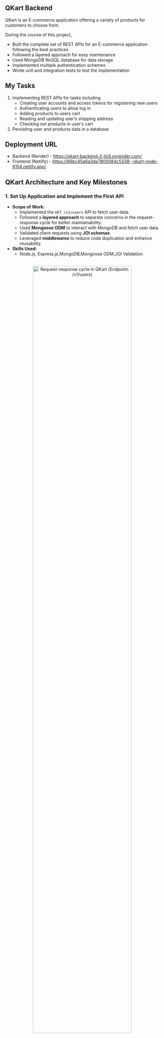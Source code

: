 ## QKart Backend

QKart is an E-commerce application offering a variety of products for customers to choose from.

During the course of this project,

- Built the complete set of REST APIs for an E-commerce application following the best practices
- Followed a layered approach for easy maintenance
- Used MongoDB NoSQL database for data storage
- Implemented multiple authentication schemes
- Wrote unit and integration tests to test the implementation

## My Tasks

1. Implementing REST APIs for tasks including
   - Creating user accounts and access tokens for registering new users
   - Authenticating users to allow log in
   - Adding products to users cart
   - Reading and updating user’s shipping address
   - Checking out products in user’s cart
2. Persisting user and products data in a database

## Deployment URL

- Backend (Render) - https://qkart-backend-2-jlz8.onrender.com/
- Frontend (Netlify) - https://66bc45a6a3de7800084c5338--qkart-node-6154.netlify.app/

## QKart Architecture and Key Milestones

### 1. **Set Up Application and Implement the First API**

- **Scope of Work:**
  - Implemented the `GET /v1/users` API to fetch user data.
  - Followed a **layered approach** to separate concerns in the request-response cycle for better maintainability.
  - Used **Mongoose ODM** to interact with MongoDB and fetch user data.
  - Validated client requests using **JOI schemas**.
  - Leveraged **middlewares** to reduce code duplication and enhance reusability.
- **Skills Used:**
  - Node.js, Express.js,MongoDB,Mongoose ODM,JOI Validation

<br>
<div align="center">
<img src="https://directus.crio.do/assets/995c6746-976b-4dbf-a3db-e7de6af3162d?" width="80%" alt="Request-response cycle in QKart (Endpoint: /v1/users)" align="centre">
<p>Request-response cycle in QKart (Endpoint: /v1/users)</p>
</div>

### 2. **Secure API Endpoints and Implement Register/Login APIs**

- **Scope of Work:**
  - Implemented logic to generate short-lived **JWT tokens** for session management.
  - Secured the `GET /v1/users` endpoint using **token authentication** with **Passport.js**.
  - Created POST APIs for user **registration** and **login**.
  - Integrated **password authentication** with hashing to facilitate the secure login/registration flow.
- **Skills Used:**
  - REST APIs, JWT Token Authentication, Password Authentication, Hashing (for password security)

<br>
<div align="center">
<img src="https://directus.crio.do/assets/32671ec9-8074-4f0e-b45c-3cf951bc48f7?" width="50%" alt="JWT Token authentication flow for QKart APIs" align="centre">
<p>JWT Token authentication flow for QKart APIs</p>
</div>

### 3. **Implement APIs Related to Shopping Cart**

- **Scope of Work:**
  - Created `GET`, `POST`, and `PUT` API endpoints for managing a user’s shopping cart.
  - Enhanced the `GET /v1/users` endpoint to support **filtered API queries** for user addresses via query parameters.
- **Skills Used:**
  - REST APIs,Filtered API Queries

### 4. **Complete the Checkout Logic Using TDD**

- **Scope of Work:**
  - Added **Jest-based assertions** to test the checkout logic and ensure compliance with the provided requirements.
  - Followed a **Test-driven development (TDD)** approach to implement the checkout functionality.
  - Wrote **integration tests** to detect and resolve bugs during the checkout integration.
- **Skills Used:**
  - Test-driven Development (TDD), Unit Testing, Integration Testing, Jest Framework

### 5. **Deploy the QKart Backend Server**

- **Scope of Work:**
  - Set up a **MongoDB Atlas** instance and uploaded product data to the cloud database.
  - Deployed the QKart **Node.js backend** to **Render** for hosting.
  - Deployed the QKart **React frontend** to **Netlify** and configured it to interact with the deployed Node.js backend.
- **Skills Used:**
  - MongoDB Atlas, Cloud Deployment, Render, Netlify
